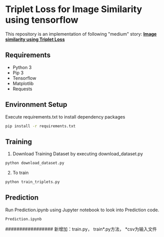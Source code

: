 # Triplet Loss for Image Similarity using tensorflow 
This repository is an implementation of following "medium" story:
**[Image similarity using Triplet Loss](https://towardsdatascience.com/image-similarity-using-triplet-loss-3744c0f67973?source=friends_link&sk=ad2d8e0921e7cdaec1e65e6e0474df10)**

## Requirements
- Python 3
- Pip 3
- Tensorflow
- Matplotlib
- Requests

## Environment Setup
Execute requirements.txt to install dependency packages
```bash
pip install -r requirements.txt
```

## Training
1. Download Training Dataset by executing download_dataset.py
```bash
python download_dataset.py
```
2. To train 
```bash
python train_triplets.py 
```
## Prediction

Run Prediction.ipynb using Jupyter notebook to look into Prediction code.  
```
Prediction.ipynb
```


################# 新增加：train.py， train*.py方法， *csv为输入文件


